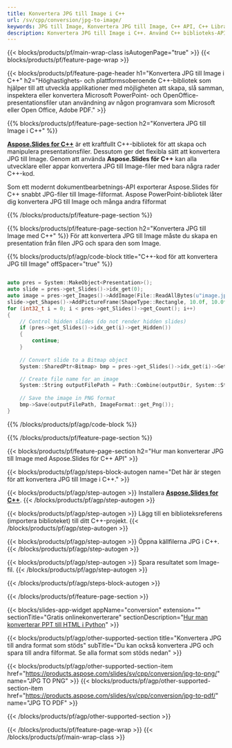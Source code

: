 ```yaml
---
title: Konvertera JPG till Image i C++
url: /sv/cpp/conversion/jpg-to-image/
keywords: JPG till Image, Konvertera JPG till Image, C++ API, C++ Library, JPG, Image
description: Konvertera JPG till Image i C++. Använd C++ biblioteks-API för att konvertera JPG-filer till Images
---
```


{{< blocks/products/pf/main-wrap-class isAutogenPage="true" >}}
{{< blocks/products/pf/feature-page-wrap >}}

{{< blocks/products/pf/feature-page-header h1="Konvertera JPG till Image i C++" h2="Höghastighets- och plattformsoberoende C++-bibliotek som hjälper till att utveckla applikationer med möjligheten att skapa, slå samman, inspektera eller konvertera Microsoft PowerPoint- och OpenOffice-presentationsfiler utan användning av någon programvara som Microsoft eller Open Office, Adobe PDF." >}}

{{% blocks/products/pf/feature-page-section h2="Konvertera JPG till Image i C++" %}}

[**Aspose.Slides for C++**](https://products.aspose.com/slides/sv/cpp/) är ett kraftfullt C++-bibliotek för att skapa och manipulera presentationsfiler. Dessutom ger det flexibla sätt att konvertera JPG till Image. Genom att använda **Aspose.Slides för C++** kan alla utvecklare eller appar konvertera JPG till Image-filer med bara några rader C++-kod.

Som ett modernt dokumentbearbetnings-API exporterar Aspose.Slides för C++ snabbt JPG-filer till Image-filformat. Aspose PowerPoint-bibliotek låter dig konvertera JPG till Image och många andra filformat

{{% /blocks/products/pf/feature-page-section %}}

{{% blocks/products/pf/feature-page-section  h2="Konvertera JPG till Image med C++" %}}
För att konvertera JPG till Image måste du skapa en presentation från filen JPG och spara den som Image.

{{% blocks/products/pf/agp/code-block title="C++-kod för att konvertera JPG till Image" offSpacer="true" %}}

```cpp

auto pres = System::MakeObject<Presentation>();
auto slide = pres->get_Slides()->idx_get(0);
auto image = pres->get_Images()->AddImage(File::ReadAllBytes(u"image.jpg"));
slide->get_Shapes()->AddPictureFrame(ShapeType::Rectangle, 10.0f, 10.0f, 100.0f, 100.0f, image);
for (int32_t i = 0; i < pres->get_Slides()->get_Count(); i++)
{
    // Control hidden slides (do not render hidden slides)
    if (pres->get_Slides()->idx_get(i)->get_Hidden())
    {
        continue;
    }
    
    // Convert slide to a Bitmap object
    System::SharedPtr<Bitmap> bmp = pres->get_Slides()->idx_get(i)->GetThumbnail(2.f, 2.f);

    // Create file name for an image
    System::String outputFilePath = Path::Combine(outputDir, System::String(u"Slide_") + i + u".png");
    
    // Save the image in PNG format
    bmp->Save(outputFilePath, ImageFormat::get_Png());
}

```


{{% /blocks/products/pf/agp/code-block %}}

{{% /blocks/products/pf/feature-page-section %}}

{{< blocks/products/pf/feature-page-section  h2="Hur man konverterar JPG till Image med Aspose.Slides för C++ API" >}}

{{< blocks/products/pf/agp/steps-block-autogen name="Det här är stegen för att konvertera JPG till Image i C++." >}}

{{< blocks/products/pf/agp/step-autogen >}}
Installera [**Aspose.Slides for C++**](https://products.aspose.com/slides/sv/cpp/).
{{< /blocks/products/pf/agp/step-autogen >}}

{{< blocks/products/pf/agp/step-autogen >}}
Lägg till en biblioteksreferens (importera biblioteket) till ditt C++-projekt.
{{< /blocks/products/pf/agp/step-autogen >}}

{{< blocks/products/pf/agp/step-autogen >}}
Öppna källfilerna JPG i C++.
{{< /blocks/products/pf/agp/step-autogen >}}

{{< blocks/products/pf/agp/step-autogen >}}
Spara resultatet som Image-fil.
{{< /blocks/products/pf/agp/step-autogen >}}

{{< /blocks/products/pf/agp/steps-block-autogen >}}

{{< /blocks/products/pf/feature-page-section >}}

{{< blocks/slides-app-widget  appName="conversion" extension="" sectionTitle="Gratis onlinekonverterare" sectionDescription="[Hur man konverterar PPT till HTML i Python](https://products.aspose.com/slides/sv/python-net/conversion/ppt-to-html/)" >}}

{{< blocks/products/pf/agp/other-supported-section title="Konvertera JPG till andra format som stöds" subTitle="Du kan också konvertera JPG och spara till andra filformat. Se alla format som stöds nedan" >}}

{{< blocks/products/pf/agp/other-supported-section-item href="https://products.aspose.com/slides/sv/cpp/conversion/jpg-to-png/" name="JPG TO PNG" >}}
{{< blocks/products/pf/agp/other-supported-section-item href="https://products.aspose.com/slides/sv/cpp/conversion/jpg-to-pdf/" name="JPG TO PDF" >}}


{{< /blocks/products/pf/agp/other-supported-section >}}

{{< /blocks/products/pf/feature-page-wrap >}}
{{< /blocks/products/pf/main-wrap-class >}}